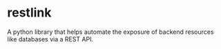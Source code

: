 # restlink
A python library that helps automate the exposure of backend resources like databases via a REST API.

